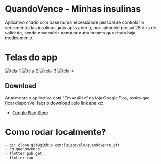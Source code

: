 # QuandoVence - Minhas insulinas

Aplicativo criado com base numa necessidade pessoal de controlar o vencimento das insulinas, pois após aberta, normalmente possui 28 dias de validade, sendo necessário comprar outro mesmo que ainda haja medicamento.

# Telas do app

![tela-1](https://raw.github.com/luiscovelo/quandovence/master/screenshots/tela-1.png)
![tela-2](https://raw.github.com/luiscovelo/quandovence/master/screenshots/tela-2.png)
![tela-3](https://raw.github.com/luiscovelo/quandovence/master/screenshots/tela-3.png)
![tela-4](https://raw.github.com/luiscovelo/quandovence/master/screenshots/tela-4.png)



## Download

Atualmente o aplicativo está "Em análise" na loja Google Play, assim que ficar disponível faça o download pelo link abaixo:

- [Google Play Store](https://play.google.com/store/apps/details?id=com.lfscovelo.vencimento_de_insulina)

# Como rodar localmente?

	- git clone git@github.com:luiscovelo/quandovence.git
	- cd quandovence
	- flutter pub get
	- flutter run
